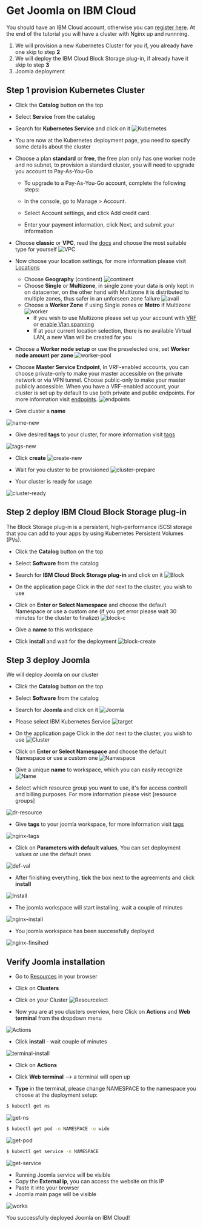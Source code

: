 # Get Joomla on IBM Cloud

You should have an IBM Cloud account, otherwise you can [register here].
At the end of the tutorial you will have a cluster with Nginx up and runnning.

1. We will provision a new Kubernetes Cluster for you if, you already have one skip to step **2**
2. We will deploy  the IBM Cloud Block Storage plug-in, if already have it skip to step **3**
3. Joomla deployment

## Step 1 provision Kubernetes Cluster

* Click the **Catalog** button on the top 
* Select **Service** from the catalog
* Search for **Kubernetes Service** and click on it
![Kubernetes](/kubernetes-select.png)
* You are now at the Kubernetes deployment page, you need to specify some details about the cluster 
* Choose a plan **standard** or **free**, the free plan only has one worker node and no subnet, to provision a standard cluster, you will need to upgrade you account to Pay-As-You-Go 
  * To upgrade to a Pay-As-You-Go account, complete the following steps:

  * In the console, go to Manage > Account.
  * Select Account settings, and click Add credit card.
  * Enter your payment information, click Next, and submit your information
* Choose **classic** or **VPC**, read the [docs] and choose the most suitable type for yourself 
 ![VPC](/infra-select.png)
* Now choose your location settings, for more information please visit [Locations]
  * Choose **Geography** (continent)
![continent](/location-geo.png)
  * Choose **Single** or **Multizone**, in single zone your data is only kept in on datacenter, on the other hand with Multizone it is distributed to multiple zones, thus  safer in an unforseen zone failure 
![avail](/location-avail.png)
  * Choose a **Worker Zone** if using Single zones or **Metro** if Multizone
 ![worker](/location-worker.png) 
    * If you wish to use Multizone please set up your account with [VRF] or [enable Vlan spanning]
    * If at your current location selection, there is no available Virtual LAN, a new Vlan will be created for you 
 
* Choose a **Worker node setup** or use the preselected one, set **Worker node amount per zone**
![worker-pool](/worker-pool.png)
* Choose **Master Service Endpoint**,  In VRF-enabled accounts, you can choose private-only to make your master accessible on the private network or via VPN tunnel. Choose public-only to make your master publicly accessible. When you have a VRF-enabled account, your cluster is set up by default to use both private and public endpoints. For more information visit [endpoints].
![endpoints](/endpoints.png)
* Give cluster a **name**

![name-new](/name-new.png)
* Give desired **tags** to your cluster, for more information visit [tags]

![tags-new](/tasg-new.png)
* Click **create**
![create-new](/create-new.png)

* Wait for you cluster to be provisioned 
![cluster-prepare](/cluster-prepare.png)
* Your cluster is ready for usage 

![cluster-ready](/cluster-done.png)

## Step 2 deploy IBM Cloud Block Storage plug-in
The Block Storage plug-in is a persistent, high-performance iSCSI storage that you can add to your apps by using Kubernetes Persistent Volumes (PVs).
 
* Click the **Catalog** button on the top 
* Select **Software** from the catalog
* Search for **IBM Cloud Block Storage plug-in** and click on it
![Block](/block-search.png)

* On the application page Click in the _dot_ next to the cluster, you wish to use
* Click on  **Enter or Select Namespace** and choose the default Namespace or use a custom one (if you get error please wait 30 minutes for the cluster to finalize)
![block-c](/block-cluster.png)
* Give a **name** to this workspace 
* Click **install** and wait for the deployment
![block-create](/block-storage-create.png)
 

## Step 3 deploy Joomla
  
We will deploy  Joomla on our cluster 
  
* Click the **Catalog** button on the top 
* Select **Software** from the catalog
* Search for **Joomla** and click on it
![Joomla](/search.png)

* Please select IBM Kubernetes Service
![target](/select-target.png)

* On the application page Click in the _dot_ next to the cluster, you wish to use
![Cluster](/select-cluster.png)
* Click on  **Enter or Select Namespace** and choose the default Namespace or use a custom one 
![Namespace](/details-namespace.png)
* Give a unique **name** to workspace, which you can easily recognize
![Name](/details-name.png)
* Select which resource group you want to use, it's for access controll and billing purposes. For more information please visit [resource groups]

![dr-resource](/details-resource.png)

* Give **tags** to your joomla workspace, for more information visit [tags]

![nginx-tags](/details-tags.png)

* Click on **Parameters with default values**, You can set deployment values or use the default ones

![def-val](/parameters.png)

* After finishing everything, **tick** the box next to the agreements and click **install**

![Install](/install.png)

* The joomla workspace will start installing, wait a couple of minutes 

![nginx-install](/in-progress.png)

* You joomla workspace has been successfully deployed

![nginx-finsihed](/done.png)

## Verify Joomla installation

* Go to [Resources] in your browser 
* Click on **Clusters**
* Click on your Cluster
![Resourcelect](/resource-select.png)

* Now you are at you clusters overview, here Click on **Actions** and **Web terminal** from the dropdown menu


![Actions](/cluster-main.png)

* Click **install** - wait couple of minutes 

![terminal-install](/terminal-install.jpg)

* Click on **Actions**
* Click **Web terminal** --> a terminal will open up

* **Type** in the terminal, please change NAMESPACE to the namespace you choose at the deployment setup:

 ```sh
$ kubectl get ns
```
![get-ns](/get-ns.png)


 ```sh
$ kubectl get pod -n NAMESPACE -o wide 
```
![get-pod](/get-pod.png)


 ```sh
$ kubectl get service -n NAMESPACE
```
![get-service](/get-service.png)


* Running Joomla service will be visible 
* Copy the **External ip**, you can access the website on this IP
* Paste it into your browser
* Joomla main page will be visible

![works](/joomla-main.png)

You successfully deployed Joomla on IBM Cloud! 



 
   [IBM Cloud]: <http://cloud.ibm.com>
   [Resources]: <http://cloud.ibm.com/resources>
   [Register Here]: <http://cloud.ibm.com/registration>
   [docs]: <https://cloud.ibm.com/docs/containers?topic=containers-infrastructure_providers>
   [Locations]: <https://cloud.ibm.com/docs/containers?topic=containers-regions-and-zones#zones>
   [VRF]: <https://cloud.ibm.com/docs/dl?topic=dl-overview-of-virtual-routing-and-forwarding-vrf-on-ibm-cloud>
   [enable Vlan spanning]: <https://cloud.ibm.com/docs/vlans?topic=vlans-vlan-spanning#vlan-spanning>
   [endpoints]: <https://cloud.ibm.com/docs/account?topic=account-service-endpoints-overview>
   [tags]: <https://cloud.ibm.com/docs/account?topic=account-tag>

